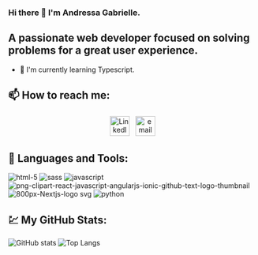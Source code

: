 ### Hi there 👋 I'm Andressa Gabrielle.

## A passionate web developer focused on solving problems for a great user experience.

- 🌱 I'm currently learning Typescript. 

## 📫 How to reach me: 
<p align="center">
 <a href="https://www.linkedin.com/in/andressa-gabrielle-souza-611857138/" target="_blank" rel="noopener noreferrer"> <img src="https://images.vexels.com/media/users/3/137382/isolated/preview/c59b2807ea44f0d70f41ca73c61d281d-logotipo-do-iacute-cone-do-linkedin-by-vexels.png" alt="LinkedIn" height="40" style="vertical-align:top; margin:4px"></a>
 <a href="mailto:andressagss21@gmail.com"> <img src="https://www.logo.wine/a/logo/Gmail/Gmail-Logo.wine.svg" alt="email" height="40" style="vertical-align:top; margin:4px"></a>
</p>

## 🧰 Languages and Tools:
![html-5](https://user-images.githubusercontent.com/25774210/132143220-95cc9720-2e76-4479-a3f3-07fdb13ff83a.png)
![sass](https://user-images.githubusercontent.com/25774210/132143225-f835d64c-1beb-417b-801e-b7c8568ada03.png)
![javascript](https://user-images.githubusercontent.com/25774210/132143227-807db9f4-2f49-471f-a15d-ae3f9a53914a.png)
![png-clipart-react-javascript-angularjs-ionic-github-text-logo-thumbnail](https://user-images.githubusercontent.com/25774210/219975576-588a8749-c5c3-4a9b-89bc-b1c6a84eda91.png)
![800px-Nextjs-logo svg](https://user-images.githubusercontent.com/25774210/219975644-1fbe2321-685c-4f64-bf49-b039a1244d47.png)
![python](https://user-images.githubusercontent.com/25774210/132143228-ff595f10-f130-4d77-b0d8-de2582d1163c.png)




## 💹 My GitHub Stats: 
![GitHub stats](https://github-readme-stats.vercel.app/api?username=andressagabrielle21&show_icons=true&theme=dracula)                    ![Top Langs](https://github-readme-stats.vercel.app/api/top-langs/?username=andressagabrielle21&theme=nightowl)

